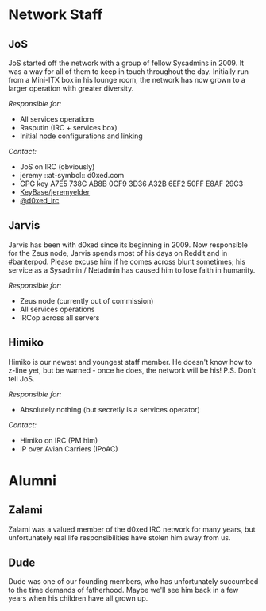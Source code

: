 Network Staff
===========

JoS
-------
   JoS started off the network with a group of fellow Sysadmins in 2009. It was a way for all of them to keep in touch throughout the day. Initially run from a Mini-ITX box in his lounge room, the network has now grown to a larger operation with greater diversity.

   *Responsible for:*

   * All services operations
   * Rasputin (IRC + services box)
   * Initial node configurations and linking

 *Contact:*

   * JoS on IRC (obviously)
   * jeremy ::at-symbol:: d0xed.com
   * GPG key A7E5 738C AB8B 0CF9 3D36  A32B 6EF2 50FF E8AF 29C3
   * [KeyBase/jeremyelder](https://keybase.io/jeremyelder)
   * [@d0xed_irc](https://twitter.com/d0xed_irc)

Jarvis
-------
  Jarvis has been with d0xed since its beginning in 2009.  Now responsible for the Zeus node, Jarvis spends most of his days on Reddit and in #banterpod.  Please excuse him if he comes across blunt sometimes; his service as a Sysadmin / Netadmin has caused him to lose faith in humanity.

   *Responsible for:*

   * Zeus node (currently out of commission)
   * All services operations
   * IRCop across all servers

Himiko
------
  Himiko is our newest and youngest staff member. He doesn't know how to z-line yet, but be warned - once he does, the network will be his! P.S. Don't tell JoS.

  *Responsible for:*

  * Absolutely nothing (but secretly is a services operator)
  
*Contact:*

  * Himiko on IRC (PM him)
  * IP over Avian Carriers (IPoAC)



Alumni
========

Zalami
-----
  Zalami was a valued member of the d0xed IRC network for many years, but unfortunately real life responsibilities have stolen him away from us.

Dude
------
  Dude was one of our founding members, who has unfortunately succumbed to the time demands of fatherhood. Maybe we'll see him back in a few years when his children have all grown up.

